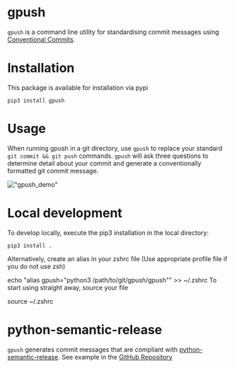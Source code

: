 # gpush

`gpush` is a command line utility for standardising commit messages using [Conventional Commits](https://www.conventionalcommits.org/en/v1.0.0/).

# Installation

This package is available for installation via pypi

```
pip3 install gpush
```

# Usage

When running gpush in a git directory, use `gpush` to replace your standard `git commit && git push` commands. `gpush` will ask three questions to determine detail about your commit and generate a conventionally formatted git commit message.

!["gpush_demo"](docs/gpush_demo.gif)

# Local development

To develop locally, execute the pip3 installation in the local directory:

```
pip3 install .
```

Alternatively, create an alias in your zshrc file (Use appropriate profile file if you do not use zsh)

echo "alias gpush=\"python3 /path/to/git/gpush/gpush\"" >> ~/.zshrc
To start using straight away, source your file

source ~/.zshrc

# python-semantic-release

`gpush` generates commit messages that are compliant with [python-semantic-release](https://python-semantic-release.readthedocs.io/en/latest/). See example in the [GitHub Repository](https://github.com/tjtharrison/gpush/blob/main/.github/workflows/semver.yaml)
